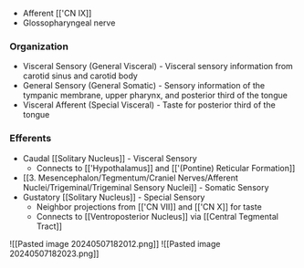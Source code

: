 - Afferent [['CN IX]]
- Glossopharyngeal nerve
### Organization
- Visceral Sensory (General Visceral) - Visceral sensory information from carotid sinus and carotid body
- General Sensory (General Somatic) - Sensory information of the tympanic membrane, upper pharynx, and posterior third of the tongue
- Visceral Afferent (Special Visceral) - Taste for posterior third of the tongue
### Efferents
- Caudal [[Solitary Nucleus]] - Visceral Sensory
	- Connects to [['Hypothalamus]] and [['(Pontine) Reticular Formation]]
- [[3. Mesencephalon/Tegmentum/Craniel Nerves/Afferent Nuclei/Trigeminal/Trigeminal Sensory Nuclei]] - Somatic Sensory
- Gustatory [[Solitary Nucleus]] - Special Sensory
	- Neighbor projections from [['CN VII]] and [['CN X]] for taste
	- Connects to [[Ventroposterior Nucleus]] via [[Central Tegmental Tract]]

![[Pasted image 20240507182012.png]]
![[Pasted image 20240507182023.png]]